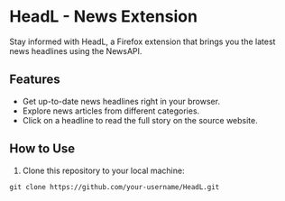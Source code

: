 
# HeadL - News Extension

Stay informed with HeadL, a Firefox extension that brings you the latest news headlines using the NewsAPI.

## Features

- Get up-to-date news headlines right in your browser.
- Explore news articles from different categories.
- Click on a headline to read the full story on the source website.

## How to Use

1. Clone this repository to your local machine:

```shell
git clone https://github.com/your-username/HeadL.git
